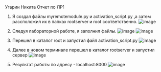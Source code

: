 Угарин Никита Отчет по ЛР1

1. Я создал файлы myremotemodule.py и activation_script.py ,а затем рассположил их в папках rootserver и root соответственно.
![image](https://github.com/user-attachments/assets/c08a8fc0-62e1-4851-9a74-8ba7febe7795)

2. Следуя лабораторной работе, я заполнил файлы.
![image](https://github.com/user-attachments/assets/0dd43130-d411-4ca2-b725-1492cb6e0ceb)
![image](https://github.com/user-attachments/assets/ce5868d0-d52c-4bf2-a8f1-1ed3ff42cc48)

3. Перешел в каталог root и запустил файл activation_script.py
![image](https://github.com/user-attachments/assets/f2fb5149-aee0-426a-bfbb-de0a8ff0bfda)

4. Далее в новом терминале перешел в каталог rootserver и запустил сервер
![image](https://github.com/user-attachments/assets/e280cf19-6ba2-4ae9-9832-d21e733dbb22)

5. Результат работы по адресу - localhost:8000
![image](https://github.com/user-attachments/assets/f95bcae0-093e-44aa-89bc-55cc6817077b)

